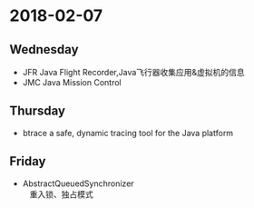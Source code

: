 # 2018-02-07 

## Wednesday  

* JFR Java Flight Recorder,Java飞行器收集应用&虚拟机的信息
* JMC Java Mission Control

## Thursday
* btrace  a safe, dynamic tracing tool for the Java platform

## Friday
* AbstractQueuedSynchronizer  
    重入锁、独占模式


